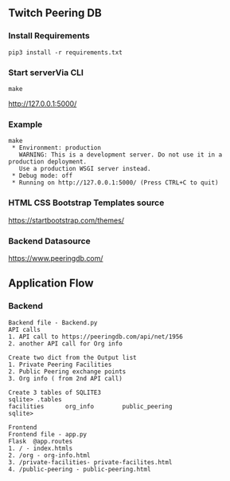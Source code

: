 ## Twitch Peering DB 

### Install Requirements
```pip3 install -r requirements.txt```

### Start serverVia CLI 
```
make
```
http://127.0.0.1:5000/
### Example

```
make
 * Environment: production
   WARNING: This is a development server. Do not use it in a production deployment.
   Use a production WSGI server instead.
 * Debug mode: off
 * Running on http://127.0.0.1:5000/ (Press CTRL+C to quit)

```

### HTML CSS Bootstrap Templates source 
https://startbootstrap.com/themes/

### Backend Datasource 
https://www.peeringdb.com/

## Application Flow 
### Backend 
```
Backend file - Backend.py 
API calls 
1. API call to https://peeringdb.com/api/net/1956 
2. another API call for Org info  

Create two dict from the Output list
1. Private Peering Facilities  
2. Public Peering exchange points
3. Org info ( from 2nd API call) 

Create 3 tables of SQLITE3 
sqlite> .tables
facilities      org_info        public_peering
sqlite> 

Frontend 
Frontend file - app.py 
Flask  @app.routes 
1. / - index.htmls 
2. /org - org-info.html
3. /private-facilities- private-facilites.html
4. /public-peering - public-peering.html


```
